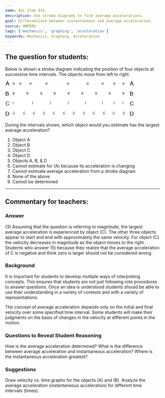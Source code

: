 ```yaml
---
name: A2L Item 016
description: Use strobe diagrams to find average accelerations.
goal: Differentiate between instantaneous and average acceleration.
source: UMPERG
tags: ['mechanics', 'graphing', 'acceleration']
keywords: Mechanics, Graphing, Acceleration
---
```


## The question for students:

Below is shown a strobe diagram indicating the position of four objects
at successive time intervals.  The objects move from left to right.

![Item016_fig1.gif](../images/Item016_fig1.gif)

During the intervals shown, which object would you estimate has the
largest average acceleration?

1. Object A
2. Object B
3. Object C
4. Object D
5. Objects A, B, &amp; D
6. Cannot estimate for (A) because its acceleration is changing
7. Cannot estimate average acceleration from a strobe diagram
8. None of the above
9. Cannot be determined


<hr/>

## Commentary for teachers:

### Answer

(3) Assuming that the question is referring to magnitude, the largest
average acceleration is experienced by object (C).  The other three
objects appear to start and end with approximately the same velocity. 
For object (C) the velocity decreases in magnitude as the object moves
to the right.  Students who answer (5) because they realize that the
average acceleration of C is negative and think zero is larger should
not be considered wrong.

### Background

It is important for students to develop multiple ways of interpreting
concepts.  This ensures that students are not just following rote
procedures to answer questions.  Once an idea is understood students
should be able to use their understanding in a variety of contexts and
with a variety of representations.

The concept of average acceleration depends only on the initial and
final velocity over some specified time interval.  Some students will
make their judgments on the basis of changes in the velocity at
different points in the motion.

### Questions to Reveal Student Reasoning

How is the average acceleration determined?  What is the difference
between average acceleration and instantaneous acceleration?  Where is
the instantaneous acceleration greatest?

### Suggestions

Draw velocity vs. time graphs for the objects (A) and (B).  Analyze the
average acceleration (instantaneous acceleration) for different time
intervals (times).
